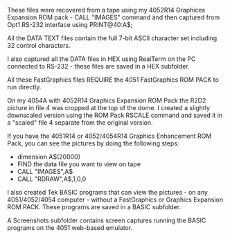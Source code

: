 These files were recovered from a tape using my 4052R14 Graphices Expansion ROM pack - CALL "IMAGES" command and then captured from Opt1 RS-232 interface using PRINT@40:A$;

All the DATA TEXT files contain the full 7-bit ASCII character set including 32 control characters.

I also captured all the DATA files in HEX using RealTerm on the PC connected to RS-232 - these files are saved in a HEX subfolder.

All these FastGraphics files REQUIRE the 4051 FastGraphics ROM PACK to run directly.

On my 4054A with 4052R14 Graphics Expansion ROM Pack the R2D2 picture in file 4 was cropped at the top of the dome.  I created a slightly downscaled version using the ROM Pack RSCALE command and saved it in a "scaled" file 4 separate from the original version.

If you have the 4051R14 or 4052/4054R14 Graphics Enhancement ROM Pack, you can see the pictures by doing the following steps:
- dimension A$(20000)
- FIND the data file you want to view on tape
- CALL "IMAGES",A$
- CALL "RDRAW",A$,1,0,0

I also created Tek BASIC programs that can view the pictures - on any 4051/4052/4054 computer - without a FastGraphics or Graphics Expansion ROM PACK.  These programs are saved in a BASIC subfolder.

A Screenshots subfolder contains screen captures running the BASIC programs on the 4051 web-based emulator.
